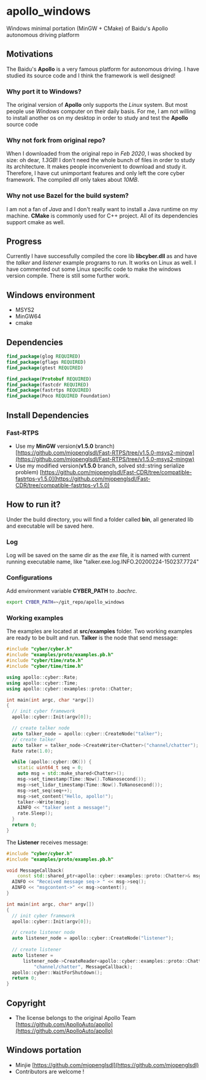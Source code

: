# apollo_windows
Windows minimal portation (MinGW + CMake) of Baidu's Apollo autonomous driving platform

## Motivations
The Baidu's **Apollo** is a very famous platform for autonomous driving.
I have studied its source code and I think the framework is well designed!

### Why port it to Windows?
The original version of **Apollo** only supports the *Linux* system.
But most people use *Windows* computer on their daily basis. For me, I am not willing to install another os on my desktop in order to study and test the **Apollo** source code

### Why not fork from original repo?
When I downloaded from the original repo in *Feb 2020*, I was shocked by size: oh dear, *1.3GB*! I don't need the whole bunch of files in order to study its architecture. It makes people inconvenient to download and study it. Therefore, I have cut unimportant features and only left the core cyber framework. The compiled *dll* only takes about *10MB*.

### Why not use Bazel for the build system?
I am not a fan of *Java* and I don't really want to install a Java runtime on my machine. 
**CMake** is commonly used for C++ project. All of its dependencies support cmake as well.


## Progress
Currently I have successfully compiled the core lib **libcyber.dll** as and have the *talker* and *listener* example programs to run. It works on Linux as well. I have commented out some Linux specific code to make the windows version compile. There is still some further work.


## Windows environment
* MSYS2
* MinGW64
* cmake

## Dependencies
```cmake
find_package(glog REQUIRED)
find_package(gflags REQUIRED)
find_package(gtest REQUIRED)

find_package(Protobuf REQUIRED)
find_package(fastcdr REQUIRED)
find_package(fastrtps REQUIRED)
find_package(Poco REQUIRED Foundation)
```

## Install Dependencies
### Fast-RTPS
* Use my **MinGW** version(**v1.5.0** branch) [https://github.com/mjopenglsdl/Fast-RTPS/tree/v1.5.0-msys2-mingw](https://github.com/mjopenglsdl/Fast-RTPS/tree/v1.5.0-msys2-mingw)
* Use my modified version(**v1.5.0** branch, solved std::string serialize problem) [https://github.com/mjopenglsdl/Fast-CDR/tree/compatible-fastrtps-v1.5.0](https://github.com/mjopenglsdl/Fast-CDR/tree/compatible-fastrtps-v1.5.0)



## How to run it?
Under the build directory, you will find a folder called **bin**, all generated lib and executable will be saved here.

### Log
Log will be saved on the same dir as the *exe* file, it is named with current running executable name, like "talker.exe.log.INFO.20200224-150237.7724"

### Configurations
Add environment variable **CYBER_PATH** to *.bachrc*.
```bash
export CYBER_PATH=~/git_repo/apollo_windows
```

### Working examples
The examples are located at **src/examples** folder.
Two working examples are ready to be built and run. **Talker** is the node that send message:
```C++
#include "cyber/cyber.h"
#include "examples/proto/examples.pb.h"
#include "cyber/time/rate.h"
#include "cyber/time/time.h"

using apollo::cyber::Rate;
using apollo::cyber::Time;
using apollo::cyber::examples::proto::Chatter;

int main(int argc, char *argv[]) 
{
  // init cyber framework
  apollo::cyber::Init(argv[0]);

  // create talker node
  auto talker_node = apollo::cyber::CreateNode("talker");
  // create talker
  auto talker = talker_node->CreateWriter<Chatter>("channel/chatter");
  Rate rate(1.0);

  while (apollo::cyber::OK()) {
    static uint64_t seq = 0;
    auto msg = std::make_shared<Chatter>();
    msg->set_timestamp(Time::Now().ToNanosecond());
    msg->set_lidar_timestamp(Time::Now().ToNanosecond());
    msg->set_seq(seq++);
    msg->set_content("Hello, apollo!");
    talker->Write(msg);
    AINFO << "talker sent a message!";
    rate.Sleep();
  }
  return 0;
}
```

The **Listener** receives message:
```C++
#include "cyber/cyber.h"
#include "examples/proto/examples.pb.h"

void MessageCallback(
    const std::shared_ptr<apollo::cyber::examples::proto::Chatter>& msg) {
  AINFO << "Received message seq-> " << msg->seq();
  AINFO << "msgcontent->" << msg->content();
}

int main(int argc, char* argv[]) 
{
  // init cyber framework
  apollo::cyber::Init(argv[0]);

  // create listener node
  auto listener_node = apollo::cyber::CreateNode("listener");
  
  // create listener
  auto listener =
      listener_node->CreateReader<apollo::cyber::examples::proto::Chatter>(
          "channel/chatter", MessageCallback);
  apollo::cyber::WaitForShutdown();
  return 0;
}
```


## Copyright
* The license belongs to the original Apollo Team [https://github.com/ApolloAuto/apollo](https://github.com/ApolloAuto/apollo)


## Windows portation
* Minjie [https://github.com/mjopenglsdl](https://github.com/mjopenglsdl)
* Contributors are welcome !
